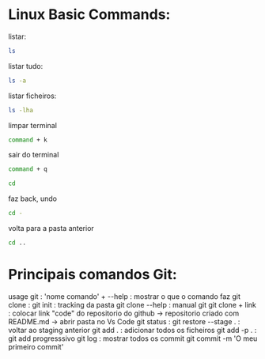 # Linux Basic Commands:


listar:
```bash
ls
```
listar tudo:
```bash
ls -a
```
listar ficheiros:
```bash
ls -lha
```

limpar terminal
```bash
command + k 
```
sair do terminal
```bash
command + q 
```

```bash
cd 
```
faz back, undo
```bash
cd -
```
volta para a pasta anterior
```bash
cd ..
```

# Principais comandos Git:
usage git :
'nome comando' + --help : mostrar o que o comando faz
git clone :
git init : tracking da pasta
git clone --help : manual git
git clone + link : colocar link "code" do repositorio do github -> repositorio criado com README.md -> abrir pasta no Vs Code
git status :
git restore --stage . : voltar ao staging anterior
git add . : adicionar todos os ficheiros
git add -p . : git add progresssivo
git log : mostrar todos os commit
git commit -m 'O meu primeiro commit'

